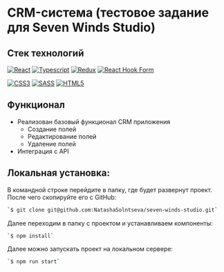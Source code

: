 # CRM-система (тестовое задание для Seven Winds Studio)

## Стек технологий

[![React](https://img.shields.io/badge/react-%23404d59.svg?style=for-the-badge&logo=react&logoColor=%2361DAFB)](https://react.dev/)
[![Typescript](https://img.shields.io/badge/TypeScript-%23404d59.svg?style=for-the-badge&logo=typescript&logoColor=blue)](https://www.typescriptlang.org/)
[![Redux](https://img.shields.io/badge/Redux-%23404d59.svg?style=for-the-badge&logo=Redux&logoColor=violet)](https://redux.js.org/)
[![React Hook Form](https://img.shields.io/badge/react%20hook%20form-%23404d59.svg?style=for-the-badge&logo=reacthookform&logoColor=EC5990)](https://react-hook-form.com/)

[![CSS3](https://img.shields.io/badge/css3-%23404d59.svg?style=for-the-badge&logo=css3&logoColor=lightblue)](https://www.w3.org/Style/CSS/)
[![SASS](https://img.shields.io/badge/SASS-%23404d59.svg?style=for-the-badge&logo=SASS&logoColor=hotpink)](https://sass-lang.com/)
[![HTML5](https://img.shields.io/badge/html5-%23404d59.svg?style=for-the-badge&logo=html5&logoColor=orange)](https://html.spec.whatwg.org/multipage/)

## Функционал

- Реализован базовый функционал CRM приложения
  - Создание полей
  - Редактирование полей
  - Удаление полей
- Интеграция с API

## Локальная установка:

В командной строке перейдите в папку, где будет развернут проект. После чего скопируйте его с GitHub:

```sh
`$ git clone git@github.com:NatashaSolntseva/seven-winds-studio.git`
```

Далее переходим в папку с проектом и устанавливаем компоненты:

```sh
`$ npm install`
```

Далее можно запускать проект на локальном сервере:

```sh
`$ npm run start`
```
